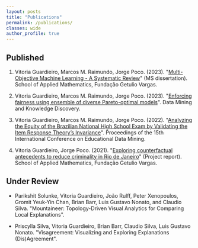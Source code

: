 ```yaml
---
layout: posts
title: "Publications"
permalink: /publications/
classes: wide
author_profile: true
---
```


Published
------

1. Vitoria Guardieiro, Marcos M. Raimundo, Jorge Poco. (2023). "[Multi-Objective Machine Learning - A Systematic Review](https://bibliotecadigital.fgv.br/dspace/handle/10438/34077)" (MS dissertation). School of Applied Mathematics, Fundação Getulio Vargas.

2. Vitoria Guardieiro, Marcos M. Raimundo, Jorge Poco. (2023). "[Enforcing fairness using ensemble of diverse Pareto-optimal models](https://link.springer.com/article/10.1007/s10618-023-00922-y)". Data Mining and Knowledge Discovery.

3. Vitoria Guardieiro, Marcos M. Raimundo, Jorge Poco. (2022). "[Analyzing the Equity of the Brazilian National High School Exam by Validating the Item Response Theory’s Invariance](https://educationaldatamining.org/edm2022/proceedings/2022.EDM-posters.64/2022.EDM-posters.64.pdf)". Proceedings of the 15th International Conference on Educational Data Mining.

4. Vitoria Guardieiro, Jorge Poco. (2021). "[Exploring counterfactual antecedents to reduce criminality in Rio de Janeiro](https://hdl.handle.net/10438/31623)" (Project report). School of Applied Mathematics, Fundação Getulio Vargas.

Under Review
------

* Parikshit Solunke, Vitoria Guardieiro, João Rulff, Peter Xenopoulos, Gromit Yeuk-Yin Chan, Brian Barr, Luis Gustavo Nonato, and Claudio Silva. "Mountaineer: Topology-Driven Visual Analytics for Comparing Local Explanations".

* Priscylla Silva, Vitoria Guardieiro, Brian Barr, Claudio Silva, Luis Gustavo Nonato. "Visagreement: Visualizing and Exploring Explanations (Dis)Agreement".